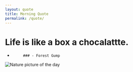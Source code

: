 ---layout: quotetitle: Morning Quotepermalink: /quote/--- # Life is like a box a chocalattte.     -          ### - Forest Gump  <img src="http://www.naturepicoftheday.com/npods/2021/february/winterscape_800w.jpg" alt="Nature picture of the day">